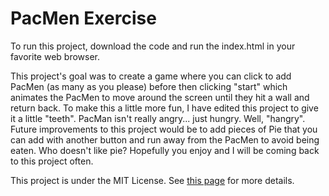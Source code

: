 # PacMen Exercise

To run this project, download the code and run the index.html in your favorite web browser.

This project's goal was to create a game where you can click to add PacMen (as many as you please) before then clicking "start" which animates the PacMen to move around the screen until they hit a wall and return back. To make this a little more fun, I have edited this project to give it a little "teeth". PacMan isn't really angry... just hungry. Well, "hangry". Future improvements to this project would be to add pieces of Pie that you can add with another button and run away from the PacMen to avoid being eaten. Who doesn't like pie? Hopefully you enjoy and I will be coming back to this project often.

This project is under the MIT License. See [this page](https://github.com/mjgaultney/PacMen-Exercise/blob/main/LICENSE) for more details.

